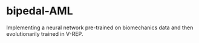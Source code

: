 # bipedal-AML
Implementing a neural network pre-trained on biomechanics data and then evolutionarily trained in V-REP.
